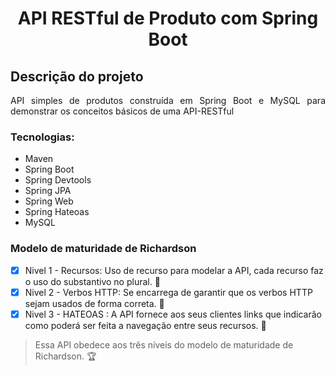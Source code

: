 <h1 align="center">API RESTful de Produto com Spring Boot </h1>

## Descrição do projeto
<p align="justify">API simples de produtos construída em Spring Boot e MySQL para demonstrar os conceitos básicos de uma API-RESTful</p>

### Tecnologias:
 - Maven 
 - Spring Boot
 - Spring Devtools
 - Spring JPA
 - Spring Web
 - Spring Hateoas
 - MySQL
 
 ### Modelo de maturidade de Richardson
  - [X] Nivel 1 - Recursos: Uso de recurso para modelar a API, cada recurso faz o uso do substantivo no plural. :1st_place_medal:
  - [X] Nivel 2 - Verbos HTTP: Se encarrega de garantir que os verbos HTTP sejam usados de forma correta. :1st_place_medal:
  - [X] Nivel 3 - HATEOAS : A API fornece aos seus clientes links que indicarão como poderá ser feita a navegação entre seus recursos. :1st_place_medal:

 > Essa API obedece aos três níveis do modelo de maturidade de Richardson. :trophy:
